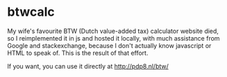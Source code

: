 # btwcalc

My wife's favourite BTW (Dutch value-added tax) calculator website died, so I reimplemented it in js and hosted it locally, with much assistance from Google and stackexchange, because I don't actually know javascript or HTML to speak of. This is the result of that effort.

If you want, you can use it directly at http://pdp8.nl/btw/
